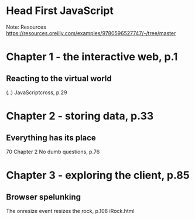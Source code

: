 # Head First JavaScript

Note:
Resources
https://resources.oreilly.com/examples/9780596527747/-/tree/master

# Chapter 1 - the interactive web, p.1
## Reacting to the virtual world
(..)
JavaScriptcross, p.29


# Chapter 2 - storing data, p.33
## Everything has its place

70 Chapter 2
No dumb questions, p.76

# Chapter 3 - exploring the client, p.85
## Browser spelunking

The onresize event resizes the rock, p.108
    iRock.html
